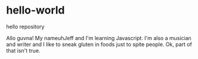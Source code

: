 # hello-world
hello repository

Allo guvna! My nameuhJeff and I'm learning Javascript. I'm also a musician and writer and I like to sneak gluten in foods just to spite people. Ok, part of that isn't true.

